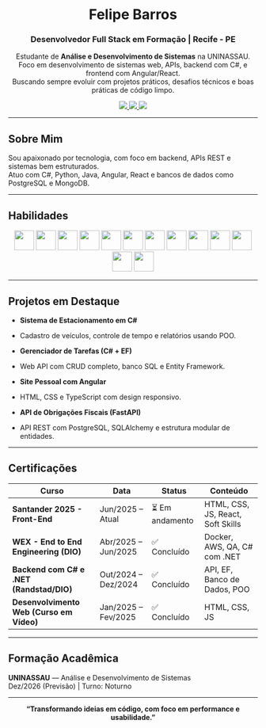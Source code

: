 <h1 align="center"> Felipe Barros</h1>
<h3 align="center">Desenvolvedor Full Stack em Formação | Recife - PE</h3>

<p align="center">
   Estudante de <strong>Análise e Desenvolvimento de Sistemas</strong> na UNINASSAU.<br>
   Foco em desenvolvimento de sistemas web, APIs, backend com C#, e frontend com Angular/React.<br>
   Buscando sempre evoluir com projetos práticos, desafios técnicos e boas práticas de código limpo.
</p>

<p align="center">
  <a href="mailto:feliperafaelbarross@gmail.com">
    <img src="https://img.shields.io/badge/Gmail-D14836?style=for-the-badge&logo=gmail&logoColor=white" />
  </a>
  <a href="https://github.com/Felipe-Rafael-Barros">
    <img src="https://img.shields.io/badge/GitHub-181717?style=for-the-badge&logo=github&logoColor=white" />
  </a>
  <a href="https://wa.me/5581987904287">
    <img src="https://img.shields.io/badge/WhatsApp-25D366?style=for-the-badge&logo=whatsapp&logoColor=white" />
  </a>
</p>

---

##  Sobre Mim

Sou apaixonado por tecnologia, com foco em backend, APIs REST e sistemas bem estruturados.  
Atuo com C#, Python, Java, Angular, React e bancos de dados como PostgreSQL e MongoDB.

---

##  Habilidades

<p align="center">
  <img src="https://cdn.jsdelivr.net/gh/devicons/devicon/icons/csharp/csharp-original.svg" width="40" />
  <img src="https://cdn.jsdelivr.net/gh/devicons/devicon/icons/python/python-original.svg" width="40" />
  <img src="https://cdn.jsdelivr.net/gh/devicons/devicon/icons/java/java-original.svg" width="40" />
  <img src="https://cdn.jsdelivr.net/gh/devicons/devicon/icons/javascript/javascript-original.svg" width="40" />
  <img src="https://cdn.jsdelivr.net/gh/devicons/devicon/icons/typescript/typescript-original.svg" width="40" />
  <img src="https://cdn.jsdelivr.net/gh/devicons/devicon/icons/html5/html5-original.svg" width="40" />
  <img src="https://cdn.jsdelivr.net/gh/devicons/devicon/icons/css3/css3-original.svg" width="40" />
  <img src="https://cdn.jsdelivr.net/gh/devicons/devicon/icons/angularjs/angularjs-original.svg" width="40" />
  <img src="https://cdn.jsdelivr.net/gh/devicons/devicon/icons/react/react-original.svg" width="40" />
  <img src="https://cdn.jsdelivr.net/gh/devicons/devicon/icons/postgresql/postgresql-original.svg" width="40" />
  <img src="https://cdn.jsdelivr.net/gh/devicons/devicon/icons/mongodb/mongodb-original.svg" width="40" />
  <img src="https://cdn.jsdelivr.net/gh/devicons/devicon/icons/docker/docker-original.svg" width="40" />
  <img src="https://cdn.jsdelivr.net/gh/devicons/devicon/icons/git/git-original.svg" width="40" />
</p>

---

## Projetos em Destaque

-  **Sistema de Estacionamento em C#**
  - Cadastro de veículos, controle de tempo e relatórios usando POO.

-  **Gerenciador de Tarefas (C# + EF)**
  - Web API com CRUD completo, banco SQL e Entity Framework.

-  **Site Pessoal com Angular**
  - HTML, CSS e TypeScript com design responsivo.

-  **API de Obrigações Fiscais (FastAPI)**
  - API REST com PostgreSQL, SQLAlchemy e estrutura modular de entidades.

---

##  Certificações

| Curso | Data | Status | Conteúdo |
|-------|------|--------|----------|
| **Santander 2025 - Front-End** | Jun/2025 – Atual | ⏳ Em andamento | HTML, CSS, JS, React, Soft Skills |
| **WEX - End to End Engineering (DIO)** | Abr/2025 – Jun/2025 | ✅ Concluído | Docker, AWS, QA, C# com .NET |
| **Backend com C# e .NET (Randstad/DIO)** | Out/2024 – Dez/2024 | ✅ Concluído | API, EF, Banco de Dados, POO |
| **Desenvolvimento Web (Curso em Vídeo)** | Jan/2025 – Fev/2025 | ✅ Concluído | HTML, CSS, JS |

---

##  Formação Acadêmica

**UNINASSAU** — Análise e Desenvolvimento de Sistemas  
 Dez/2026 (Previsão) |  Turno: Noturno


---


<p align="center">
  <strong>“Transformando ideias em código, com foco em performance e usabilidade.”</strong>
</p>
